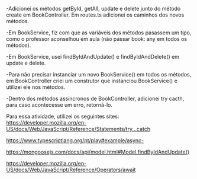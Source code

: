 -Adicionei os métodos getById, getAll, update e delete junto do método create em BookController. Em routes.ts adicionei os caminhos dos novos métodos.

-Em BookService, fiz com que as variáveis dos métodos pasassem um tipo, como o professor aconselhou em aula (não passar book: any em todos os métodos).

-Em BookService, usei findByIdAndUpdate() e findByIdAndDelete() em update e delete.

-Para não precisar instanciar um novo BookService() em todos os métodos, em BookController criei um construtor que instanciou BookService() e utilizei ele nos métodos.

-Dentro dos métodos assincronos de BookController, adicionei try cacth, para caso acontecesse um erro, retorná-lo.

Para essa atividade, utilizei os seguintes sites:
https://developer.mozilla.org/en-US/docs/Web/JavaScript/Reference/Statements/try...catch

https://www.typescriptlang.org/pt/play#example/async-

https://mongoosejs.com/docs/api/model.html#Model.findByIdAndUpdate()

https://developer.mozilla.org/en-US/docs/Web/JavaScript/Reference/Operators/await
